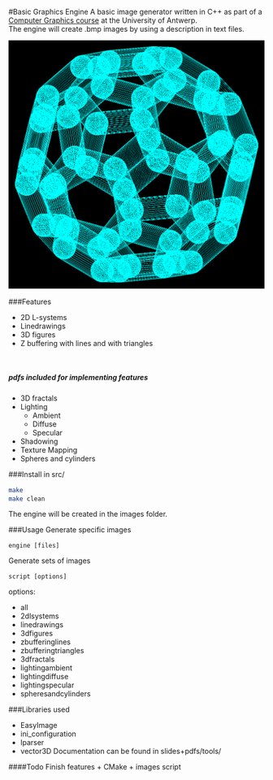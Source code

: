 #Basic Graphics Engine
A basic image generator written in C++ as part of a [Computer Graphics course](https://www.uantwerpen.be/popup/opleidingsonderdeel.aspx?catalognr=1001WETCGR&taal=en&aj=2014) at the University of Antwerp.<br>
The engine will create .bmp images by using a description in text files.

![alt text](https://raw.githubusercontent.com/arminnh/Basic-Graphics-Engine/master/images/spheres_and_cylinders/spheres_and_cylinders014.png)

###Features
* 2D L-systems
* Linedrawings
* 3D figures
* Z buffering with lines and with triangles
<br>

##### pdfs included for implementing features
* 3D fractals
* Lighting
  * Ambient
  * Diffuse
  * Specular
* Shadowing
* Texture Mapping
* Spheres and cylinders

###Install
in src/
```bash
make
make clean
```
The engine will be created in the images folder.

###Usage
Generate specific images
```
engine [files]
```
Generate sets of images
```
script [options]  
```
options:
  * all
  * 2dlsystems
  * linedrawings
  * 3dfigures
  * zbufferinglines
  * zbufferingtriangles
  * 3dfractals
  * lightingambient
  * lightingdiffuse
  * lightingspecular
  * spheresandcylinders

###Libraries used
* EasyImage
* ini_configuration
* lparser
* vector3D
Documentation can be found in slides+pdfs/tools/

####Todo
Finish features + CMake + images script


